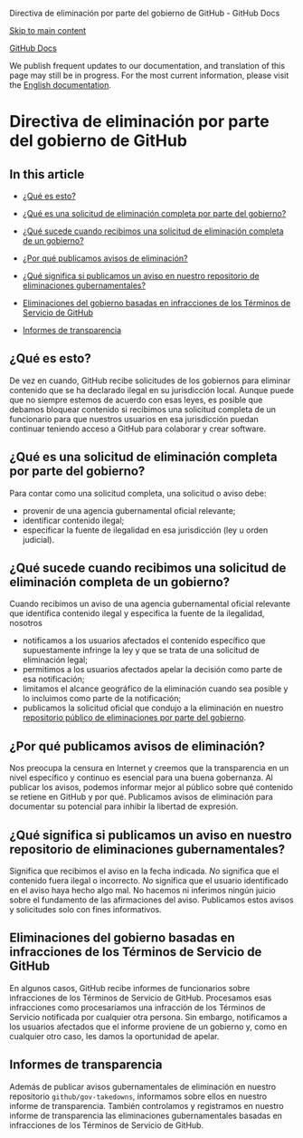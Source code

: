 Directiva de eliminación por parte del gobierno de GitHub - GitHub Docs

[Skip to main content](#main-content)

[](/es)[GitHub Docs](/es)

We publish frequent updates to our documentation, and translation of this page may still be in progress. For the most current information, please visit the [English documentation](/en).

Directiva de eliminación por parte del gobierno de GitHub
==========

In this article
----------

* [¿Qué es esto?](#what-is-this)

* [¿Qué es una solicitud de eliminación completa por parte del gobierno?](#what-is-a-complete-government-takedown-request)

* [¿Qué sucede cuando recibimos una solicitud de eliminación completa de un gobierno?](#what-happens-when-we-receive-a-complete-takedown-request-from-a-government)

* [¿Por qué publicamos avisos de eliminación?](#why-do-we-publicly-post-takedown-notices)

* [¿Qué significa si publicamos un aviso en nuestro repositorio de eliminaciones gubernamentales?](#what-does-it-mean-if-we-post-a-notice-in-our-gov-takedowns-repository)

* [Eliminaciones del gobierno basadas en infracciones de los Términos de Servicio de GitHub](#government-takedowns-based-on-violations-of-githubs-terms-of-service)

* [Informes de transparencia](#transparency-reporting)

[](#what-is-this)¿Qué es esto?
----------

De vez en cuando, GitHub recibe solicitudes de los gobiernos para eliminar contenido que se ha declarado ilegal en su jurisdicción local. Aunque puede que no siempre estemos de acuerdo con esas leyes, es posible que debamos bloquear contenido si recibimos una solicitud completa de un funcionario para que nuestros usuarios en esa jurisdicción puedan continuar teniendo acceso a GitHub para colaborar y crear software.

[](#what-is-a-complete-government-takedown-request)¿Qué es una solicitud de eliminación completa por parte del gobierno?
----------

Para contar como una solicitud completa, una solicitud o aviso debe:

* provenir de una agencia gubernamental oficial relevante;
* identificar contenido ilegal;
* especificar la fuente de ilegalidad en esa jurisdicción (ley u orden judicial).

[](#what-happens-when-we-receive-a-complete-takedown-request-from-a-government)¿Qué sucede cuando recibimos una solicitud de eliminación completa de un gobierno?
----------

Cuando recibimos un aviso de una agencia gubernamental oficial relevante que identifica contenido ilegal y especifica la fuente de la ilegalidad, nosotros

* notificamos a los usuarios afectados el contenido específico que supuestamente infringe la ley y que se trata de una solicitud de eliminación legal;
* permitimos a los usuarios afectados apelar la decisión como parte de esa notificación;
* limitamos el alcance geográfico de la eliminación cuando sea posible y lo incluimos como parte de la notificación;
* publicamos la solicitud oficial que condujo a la eliminación en nuestro [repositorio público de eliminaciones por parte del gobierno](https://github.com/github/gov-takedowns).

[](#why-do-we-publicly-post-takedown-notices)¿Por qué publicamos avisos de eliminación?
----------

Nos preocupa la censura en Internet y creemos que la transparencia en un nivel específico y continuo es esencial para una buena gobernanza. Al publicar los avisos, podemos informar mejor al público sobre qué contenido se retiene en GitHub y por qué. Publicamos avisos de eliminación para documentar su potencial para inhibir la libertad de expresión.

[](#what-does-it-mean-if-we-post-a-notice-in-our-gov-takedowns-repository)¿Qué significa si publicamos un aviso en nuestro repositorio de eliminaciones gubernamentales?
----------

Significa que recibimos el aviso en la fecha indicada. *No* significa que el contenido fuera ilegal o incorrecto. *No* significa que el usuario identificado en el aviso haya hecho algo mal. No hacemos ni inferimos ningún juicio sobre el fundamento de las afirmaciones del aviso. Publicamos estos avisos y solicitudes solo con fines informativos.

[](#government-takedowns-based-on-violations-of-githubs-terms-of-service)Eliminaciones del gobierno basadas en infracciones de los Términos de Servicio de GitHub
----------

En algunos casos, GitHub recibe informes de funcionarios sobre infracciones de los Términos de Servicio de GitHub. Procesamos esas infracciones como procesaríamos una infracción de los Términos de Servicio notificada por cualquier otra persona. Sin embargo, notificamos a los usuarios afectados que el informe proviene de un gobierno y, como en cualquier otro caso, les damos la oportunidad de apelar.

[](#transparency-reporting)Informes de transparencia
----------

Además de publicar avisos gubernamentales de eliminación en nuestro repositorio `github/gov-takedowns`, informamos sobre ellos en nuestro informe de transparencia. También controlamos y registramos en nuestro informe de transparencia las eliminaciones gubernamentales basadas en infracciones de los Términos de Servicio de GitHub.
